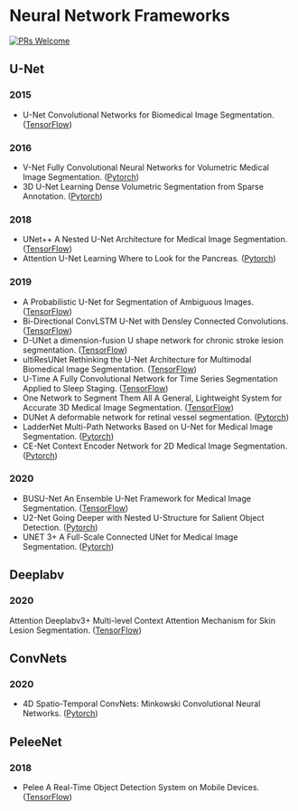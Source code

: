 # Neural Network Frameworks

[![PRs Welcome](https://img.shields.io/badge/PRs-welcome-brightgreen.svg?style=flat-square)](http://makeapullrequest.com)


## U-Net

### 2015
* U-Net Convolutional Networks for Biomedical Image Segmentation. ([TensorFlow](https://github.com/zhixuhao/unet))

### 2016
* V-Net Fully Convolutional Neural Networks for Volumetric Medical Image Segmentation. ([Pytorch](https://github.com/mattmacy/vnet.pytorch))
* 3D U-Net Learning Dense Volumetric Segmentation from Sparse Annotation. ([Pytorch](https://github.com/wolny/pytorch-3dunet))

### 2018
* UNet++ A Nested U-Net Architecture for Medical Image Segmentation. ([TensorFlow](https://github.com/MrGiovanni/UNetPlusPlus))
* Attention U-Net Learning Where to Look for the Pancreas. ([Pytorch](https://github.com/ozan-oktay/Attention-Gated-Networks))

### 2019
* A Probabilistic U-Net for Segmentation of Ambiguous Images. ([TensorFlow](https://github.com/SimonKohl/probabilistic_unet))
* Bi-Directional ConvLSTM U-Net with Densley Connected Convolutions. ([TensorFlow](https://github.com/rezazad68/BCDU-Net))
* D-UNet a dimension-fusion U shape network for chronic stroke lesion segmentation. ([TensorFlow](https://github.com/SZUHvern/D-UNet))
* ultiResUNet Rethinking the U-Net Architecture for Multimodal Biomedical Image Segmentation. ([TensorFlow](https://github.com/nibtehaz/MultiResUNet))
* U-Time A Fully Convolutional Network for Time Series Segmentation Applied to Sleep Staging. ([TensorFlow](https://github.com/perslev/U-Time))
* One Network to Segment Them All A General, Lightweight System for Accurate 3D Medical Image Segmentation. ([TensorFlow](https://github.com/perslev/MultiPlanarUNet))
* DUNet A deformable network for retinal vessel segmentation. ([Pytorch](https://github.com/RanSuLab/DUNet-retinal-vessel-detection))
* LadderNet Multi-Path Networks Based on U-Net for Medical Image Segmentation. ([Pytorch](https://github.com/juntang-zhuang/LadderNet))
* CE-Net Context Encoder Network for 2D Medical Image Segmentation. ([Pytorch](https://github.com/Guzaiwang/CE-Net))


### 2020
* BUSU-Net An Ensemble U-Net Framework for Medical Image Segmentation. ([TensorFlow](https://github.com/weihao94/BUSU-Net))
* U2-Net Going Deeper with Nested U-Structure for Salient Object Detection. ([Pytorch](https://github.com/NathanUA/U-2-Net))
* UNET 3+ A Full-Scale Connected UNet for Medical Image Segmentation. ([Pytorch](https://github.com/ZJUGiveLab/UNet-Version))


## Deeplabv

### 2020
Attention Deeplabv3+ Multi-level Context Attention Mechanism for Skin Lesion Segmentation. ([TensorFlow](https://github.com/rezazad68/AttentionDeeplabv3p))


## ConvNets

### 2020
* 4D Spatio-Temporal ConvNets: Minkowski Convolutional Neural Networks. ([Pytorch](https://github.com/NVIDIA/MinkowskiEngine))


## PeleeNet

### 2018
* Pelee A Real-Time Object Detection System on Mobile Devices. ([TensorFlow](https://github.com/koshian2/PeleeNet-Keras))




